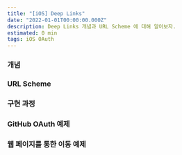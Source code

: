 ```yaml
---
title: "[iOS] Deep Links"
date: "2022-01-01T00:00:00.000Z"
description: Deep Links 개념과 URL Scheme 에 대해 알아보자.
estimated: 0 min
tags: iOS OAuth
---
```


### 개념

### URL Scheme

### 구현 과정

### GitHub OAuth 예제

### 웹 페이지를 통한 이동 예제
